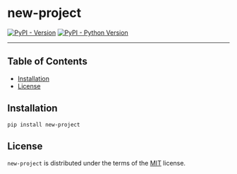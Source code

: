 # new-project

[![PyPI - Version](https://img.shields.io/pypi/v/new-project.svg)](https://pypi.org/project/new-project)
[![PyPI - Python Version](https://img.shields.io/pypi/pyversions/new-project.svg)](https://pypi.org/project/new-project)

-----

## Table of Contents

- [Installation](#installation)
- [License](#license)

## Installation

```console
pip install new-project
```

## License

`new-project` is distributed under the terms of the [MIT](https://spdx.org/licenses/MIT.html) license.
